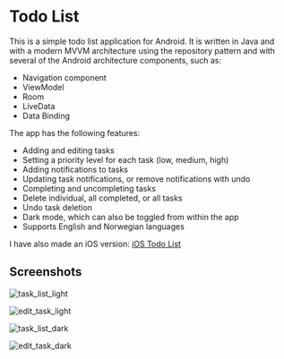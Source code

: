 # Todo List

This is a simple todo list application for Android. It is written in Java and with a modern MVVM architecture using the repository pattern and with several of the Android architecture components, such as:

- Navigation component
- ViewModel
- Room
- LiveData
- Data Binding

The app has the following features:

- Adding and editing tasks
- Setting a priority level for each task (low, medium, high)
- Adding notifications to tasks 
- Updating task notifications, or remove notifications with undo
- Completing and uncompleting tasks
- Delete individual, all completed, or all tasks
- Undo task deletion
- Dark mode, which can also be toggled from within the app
- Supports English and Norwegian languages

I have also made an iOS version: [iOS Todo List](https://github.com/fredrik9000/TodoList_iOS)

## Screenshots

![task_list_light](https://user-images.githubusercontent.com/13121494/64914864-803caf80-d75a-11e9-8ab5-57013b8d4b62.png)

![edit_task_light](https://user-images.githubusercontent.com/13121494/64914865-8337a000-d75a-11e9-82d6-33780a290d5a.png)

![task_list_dark](https://user-images.githubusercontent.com/13121494/64914866-8599fa00-d75a-11e9-9fe6-a77c1ac1d074.png)

![edit_task_dark](https://user-images.githubusercontent.com/13121494/64914867-8763bd80-d75a-11e9-9437-6b2c9c272c37.png)
